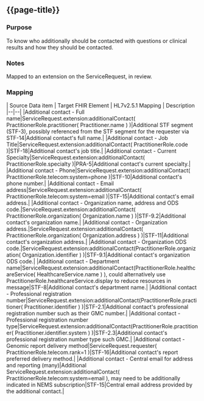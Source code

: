 ## {{page-title}}

### Purpose
To know who additionally should be contacted with questions or clinical results and how they should be contacted.

### Notes
Mapped to an extension on the ServiceRequest, in review.

### Mapping
| Source Data item | Target FHIR Element | HL7v2.5.1 Mapping | Description 
|--|--|
|Additional contact - Full name|ServiceRequest.extension:additionalContact( PractitionerRole.practitioner( Practitioner.name ) )|Additional STF segment (STF-3), possibly referenced from the STF segment for the requester via STF-14|Additional contact's full name.|
|Additional contact - Job Title|ServiceRequest.extension:additionalContact( PractitionerRole.code )|STF-18|Additional contact's job title.|
|Additional contact - Current Specialty|ServiceRequest.extension:additionalContact( PractitionerRole.specialty )|PRA-5|Additional contact's current specialty.|
|Additional contact - Phone|ServiceRequest.extension:additionalContact( PractitionerRole.telecom:system=phone )|STF-10|Additional contact's phone number.|
|Additional contact - Email address|ServiceRequest.extension:additionalContact( PractitionerRole.telecom:system=email )|STF-15|Additional contact's email address.|
|Additional contact - Organization name, address and ODS code.|ServiceRequest.extension:additionalContact( PractitionerRole.organization( Organization.name ) )|STF-9.2|Additional contact's organization name.|
|Additional contact - Organization address.|ServiceRequest.extension:additionalContact( PractitionerRole.organization( Organization.address ) )|STF-11|Additional contact's organization address.|
|Additional contact - Organization ODS code.|ServiceRequest.extension:additionalContact(PractitionerRole.organization( Organization.identifier ) )|STF-9.1|Additional contact's organization ODS code.|
|Additional contact - Department name|ServiceRequest.extension:additionalContact(PractitionerRole.healthcareService( HealthcareService.name ) ), could alternatively use PractitionerRole.healthcareService.display to reduce resources in message|STF-8|Additional contact's department name.|
|Additional contact - Professional registration number|ServiceRequest.extension:additionalContact(PractitionerRole.practitioner( Practitioner.identifier ) )|STF-2.1|Additional contact's professional registration number such as their GMC number.|
|Additional contact - Professional registration number type|ServiceRequest.extension:additionalContact(PractitionerRole.practitioner( Practitioner.identifier.system ) )|STF-2.3|Additional contact's professional registration number type such GMC.|
|Additional contact - Genomic report delivery method|ServiceRequest.requester( PractitionerRole.telecom.rank=1 )|STF-16|Additional contact's report preferred delivery method.|
|Additional contact - Central email for address and reporting (many)|Additional ServiceRequest.extension:additionalContact( PractitionerRole.telecom:system=email ), may need to be additionally indicated in NEMS subscription|STF-15|Central email address provided by the additional contact.|

<!--
| Source Data item | Non WGS Rare Disease | Non WGS Cancer | WGS Rare Disease | WGS Cancer | Target FHIR Element | HL7v2.5.1 Mapping | Description 
|--|--|
|Additional contact - Full name|Optional|Optional|Optional|Optional|ServiceRequest.extension:additionalContact(PractitionerRole.practitioner(Practitioner.name))|Additional STF segment (STF-3), possibly referenced from the STF segment for the requester via STF-14|Additional contact's full name.|
|Additional contact - Phone |Optional|Optional|Optional|Optional|ServiceRequest.extension:additionalContact(PractitionerRole.telecom:system=phone)|STF-10|Additional contact's phone number.|
|Additional contact - Email address |Optional|Optional|Optional|Optional|ServiceRequest.extension:additionalContact(PractitionerRole.telecom:system=email)|STF-15|Additional contact's email address.|
|Additional contact - Hospital name, address and ODS code.|Optional|Optional|Optional|Optional|ServiceRequest.extension:additionalContact(PractitionerRole.organization(Organization.name)), ServiceRequest.extension:additionalContact(PractitionerRole.organization(Organization.address)), ServiceRequest.extension:additionalContact(PractitionerRole.organization(Organization.identifier))|STF-9.2, STF-11, STF-9.1|Additional contact's hospital name, address and ODS code.|
-->